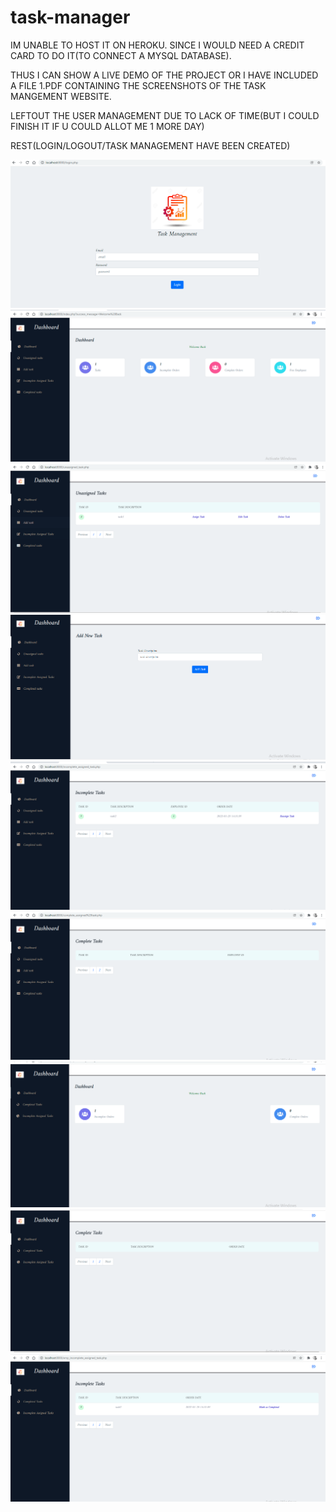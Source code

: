 # task-manager


IM UNABLE TO HOST IT ON HEROKU.
SINCE I WOULD NEED A CREDIT CARD TO DO IT(TO CONNECT A MYSQL DATABASE).

THUS I CAN SHOW A LIVE DEMO OF THE PROJECT OR I HAVE INCLUDED A FILE 1.PDF CONTAINING THE SCREENSHOTS OF THE TASK MANGEMENT WEBSITE.

LEFTOUT THE USER MANAGEMENT DUE TO LACK OF TIME(BUT I COULD FINISH IT IF U COULD ALLOT ME 1 MORE DAY)


REST(LOGIN/LOGOUT/TASK MANAGEMENT HAVE BEEN CREATED)

<img src="1.PNG" >
<img src="2.PNG" >
<img src="3.PNG" >
<img src="4.PNG" >
<img src="5.PNG" >
<img src="6.PNG" >
<img src="7.PNG" >
<img src="8.PNG" >
<img src="9.PNG" >


